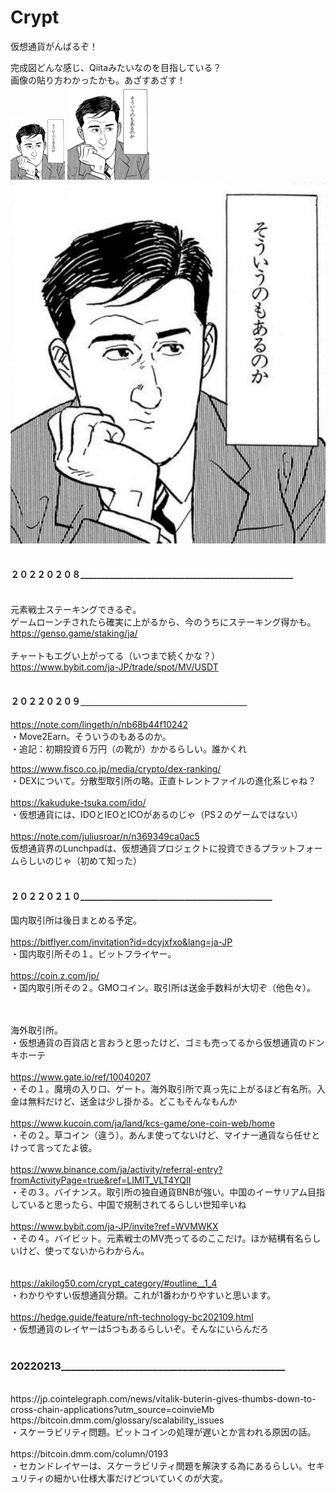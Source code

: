 # Crypt
仮想通貨がんばるぞ！

完成図どんな感じ、Qiitaみたいなのを目指している？<br>
画像の貼り方わかったかも。あざすあざす！<br>
<img src="https://github.com/uhy-uhy/Crypt/blob/main/Ch1hKE5VIAAJhS6.jpeg" height="100px" />
<img src="https://github.com/uhy-uhy/Crypt/blob/main/Ch1hKE5VIAAJhS6.jpeg" height="150px" />
![そういうのもあるのか](https://github.com/uhy-uhy/Crypt/blob/main/Ch1hKE5VIAAJhS6.jpeg)
<br><br>


#### ２０２２０２０８___________________________________________________<br><br>
元素戦士ステーキングできるぞ。<br>
ゲームローンチされたら確実に上がるから、今のうちにステーキング得かも。<br>
https://genso.game/staking/ja/<br>
<br>
チャートもエグい上がってる（いつまで続くかな？）<br>
https://www.bybit.com/ja-JP/trade/spot/MV/USDT<br><br>

#### ２０２２０２０９＿＿＿＿＿＿＿＿＿＿＿＿＿＿＿＿＿＿＿<br>
https://note.com/lingeth/n/nb68b44f10242
<br>・Move2Earn。そういうのもあるのか。<br>・追記：初期投資６万円（の靴が）かかるらしい。誰かくれ<br>

https://www.fisco.co.jp/media/crypto/dex-ranking/ <br>
・DEXについて。分散型取引所の略。正直トレントファイルの進化系じゃね？<br>
<br>
https://kakuduke-tsuka.com/ido/
<br>
・仮想通貨には、IDOとIEOとICOがあるのじゃ（PS２のゲームではない）
<br><br>
https://note.com/juliusroar/n/n369349ca0ac5
<br>
仮想通貨界のLunchpadは、仮想通貨プロジェクトに投資できるプラットフォームらしいのじゃ（初めて知った）
<br><br>

#### ２０２２０２１０______________________________________________<br>
国内取引所は後日まとめる予定。<br><br>
https://bitflyer.com/invitation?id=dcyjxfxo&lang=ja-JP
<br>
・国内取引所その１。ビットフライヤー。
<br><br>
https://coin.z.com/jp/
<br>・国内取引所その２。GMOコイン。取引所は送金手数料が大切ぞ（他色々）。
<br><br><br>


海外取引所。
<br>・仮想通貨の百貨店と言おうと思ったけど、ゴミも売ってるから仮想通貨のドンキホーテ<br>
<br>https://www.gate.io/ref/10040207
<br>・その１。魔境の入り口、ゲート。海外取引所で真っ先に上がるほど有名所。入金は無料だけど、送金は少し掛かる。どこもそんなもんか
<br>
<br>https://www.kucoin.com/ja/land/kcs-game/one-coin-web/home
<br>・その２。草コイン（違う）。あんま使ってないけど、マイナー通貨なら任せとけって言ってたよ彼。
<br>
<br>https://www.binance.com/ja/activity/referral-entry?fromActivityPage=true&ref=LIMIT_VLT4YQII
<br>・その３。バイナンス。取引所の独自通貨BNBが強い。中国のイーサリアム目指していると思ったら、中国で規制されてるらしい世知辛いね
<br>
<br>https://www.bybit.com/ja-JP/invite?ref=WVMWKX
<br>・その４。バイビット。元素戦士のMV売ってるのここだけ。ほか結構有名らしいけど、使ってないからわからん。
<br>
<br>
<br>https://akilog50.com/crypt_category/#outline__1_4
<br>・わかりやすい仮想通貨分類。これが1番わかりやすいと思います。
<br><br>https://hedge.guide/feature/nft-technology-bc202109.html
<br>・仮想通貨のレイヤーは5つもあるらしいぞ。そんなにいらんだろ<br>
<br>


### 20220213______________________________________________<br>
<br>
https://jp.cointelegraph.com/news/vitalik-buterin-gives-thumbs-down-to-cross-chain-applications?utm_source=coinvieMb
<br>
https://bitcoin.dmm.com/glossary/scalability_issues
<br>
・スケーラビリティ問題。ビットコインの処理が遅いとか言われる原因の話。
<br><br>
https://bitcoin.dmm.com/column/0193
<br>
・セカンドレイヤーは、スケーラビリティ問題を解決する為にあるらしい。セキュリティの細かい仕様大事だけどついていくのが大変。
<br><br><br>

